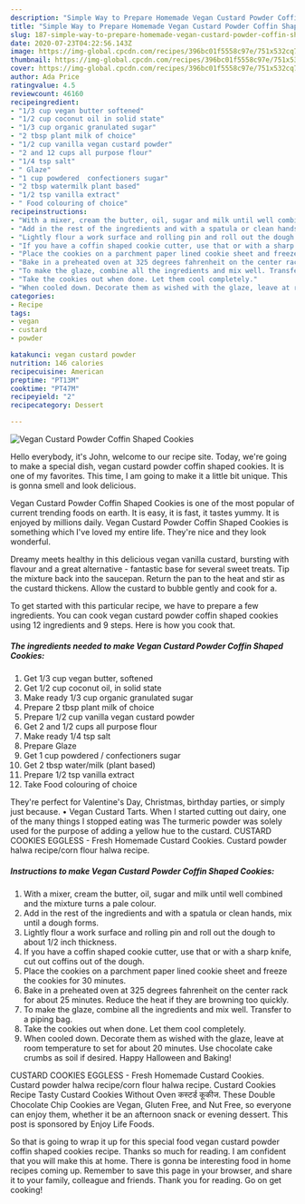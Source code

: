 ```yaml
---
description: "Simple Way to Prepare Homemade Vegan Custard Powder Coffin Shaped Cookies"
title: "Simple Way to Prepare Homemade Vegan Custard Powder Coffin Shaped Cookies"
slug: 187-simple-way-to-prepare-homemade-vegan-custard-powder-coffin-shaped-cookies
date: 2020-07-23T04:22:56.143Z
image: https://img-global.cpcdn.com/recipes/396bc01f5558c97e/751x532cq70/vegan-custard-powder-coffin-shaped-cookies-recipe-main-photo.jpg
thumbnail: https://img-global.cpcdn.com/recipes/396bc01f5558c97e/751x532cq70/vegan-custard-powder-coffin-shaped-cookies-recipe-main-photo.jpg
cover: https://img-global.cpcdn.com/recipes/396bc01f5558c97e/751x532cq70/vegan-custard-powder-coffin-shaped-cookies-recipe-main-photo.jpg
author: Ada Price
ratingvalue: 4.5
reviewcount: 46160
recipeingredient:
- "1/3 cup vegan butter softened"
- "1/2 cup coconut oil in solid state"
- "1/3 cup organic granulated sugar"
- "2 tbsp plant milk of choice"
- "1/2 cup vanilla vegan custard powder"
- "2 and 12 cups all purpose flour"
- "1/4 tsp salt"
- " Glaze"
- "1 cup powdered  confectioners sugar"
- "2 tbsp watermilk plant based"
- "1/2 tsp vanilla extract"
- " Food colouring of choice"
recipeinstructions:
- "With a mixer, cream the butter, oil, sugar and milk until well combined and the mixture turns a pale colour."
- "Add in the rest of the ingredients and with a spatula or clean hands, mix until a dough forms."
- "Lightly flour a work surface and rolling pin and roll out the dough to about 1/2 inch thickness."
- "If you have a coffin shaped cookie cutter, use that or with a sharp knife, cut out coffins out of the dough."
- "Place the cookies on a parchment paper lined cookie sheet and freeze the cookies for 30 minutes."
- "Bake in a preheated oven at 325 degrees fahrenheit on the center rack for about 25 minutes. Reduce the heat if they are browning too quickly."
- "To make the glaze, combine all the ingredients and mix well. Transfer to a piping bag."
- "Take the cookies out when done. Let them cool completely."
- "When cooled down. Decorate them as wished with the glaze, leave at room temperature to set for about 20 minutes. Use chocolate cake crumbs as soil if desired. Happy Halloween and Baking!"
categories:
- Recipe
tags:
- vegan
- custard
- powder

katakunci: vegan custard powder 
nutrition: 146 calories
recipecuisine: American
preptime: "PT13M"
cooktime: "PT47M"
recipeyield: "2"
recipecategory: Dessert

---
```



![Vegan Custard Powder Coffin Shaped Cookies](https://img-global.cpcdn.com/recipes/396bc01f5558c97e/751x532cq70/vegan-custard-powder-coffin-shaped-cookies-recipe-main-photo.jpg)

Hello everybody, it's John, welcome to our recipe site. Today, we're going to make a special dish, vegan custard powder coffin shaped cookies. It is one of my favorites. This time, I am going to make it a little bit unique. This is gonna smell and look delicious.

Vegan Custard Powder Coffin Shaped Cookies is one of the most popular of current trending foods on earth. It is easy, it is fast, it tastes yummy. It is enjoyed by millions daily. Vegan Custard Powder Coffin Shaped Cookies is something which I've loved my entire life. They're nice and they look wonderful.

Dreamy meets healthy in this delicious vegan vanilla custard, bursting with flavour and a great alternative - fantastic base for several sweet treats. Tip the mixture back into the saucepan. Return the pan to the heat and stir as the custard thickens. Allow the custard to bubble gently and cook for a.


To get started with this particular recipe, we have to prepare a few ingredients. You can cook vegan custard powder coffin shaped cookies using 12 ingredients and 9 steps. Here is how you cook that.

<!--inarticleads1-->

##### The ingredients needed to make Vegan Custard Powder Coffin Shaped Cookies:

1. Get 1/3 cup vegan butter, softened
1. Get 1/2 cup coconut oil, in solid state
1. Make ready 1/3 cup organic granulated sugar
1. Prepare 2 tbsp plant milk of choice
1. Prepare 1/2 cup vanilla vegan custard powder
1. Get 2 and 1/2 cups all purpose flour
1. Make ready 1/4 tsp salt
1. Prepare  Glaze
1. Get 1 cup powdered / confectioners sugar
1. Get 2 tbsp water/milk (plant based)
1. Prepare 1/2 tsp vanilla extract
1. Take  Food colouring of choice


They&#39;re perfect for Valentine&#39;s Day, Christmas, birthday parties, or simply just because. • Vegan Custard Tarts. When I started cutting out dairy, one of the many things I stopped eating was The turmeric powder was solely used for the purpose of adding a yellow hue to the custard. CUSTARD COOKIES EGGLESS - Fresh Homemade Custard Cookies. Custard powder halwa recipe/corn flour halwa recipe. 

<!--inarticleads2-->

##### Instructions to make Vegan Custard Powder Coffin Shaped Cookies:

1. With a mixer, cream the butter, oil, sugar and milk until well combined and the mixture turns a pale colour.
1. Add in the rest of the ingredients and with a spatula or clean hands, mix until a dough forms.
1. Lightly flour a work surface and rolling pin and roll out the dough to about 1/2 inch thickness.
1. If you have a coffin shaped cookie cutter, use that or with a sharp knife, cut out coffins out of the dough.
1. Place the cookies on a parchment paper lined cookie sheet and freeze the cookies for 30 minutes.
1. Bake in a preheated oven at 325 degrees fahrenheit on the center rack for about 25 minutes. Reduce the heat if they are browning too quickly.
1. To make the glaze, combine all the ingredients and mix well. Transfer to a piping bag.
1. Take the cookies out when done. Let them cool completely.
1. When cooled down. Decorate them as wished with the glaze, leave at room temperature to set for about 20 minutes. Use chocolate cake crumbs as soil if desired. Happy Halloween and Baking!


CUSTARD COOKIES EGGLESS - Fresh Homemade Custard Cookies. Custard powder halwa recipe/corn flour halwa recipe. Custard Cookies Recipe Tasty Custard Cookies Without Oven कस्टर्ड कूकीज. These Double Chocolate Chip Cookies are Vegan, Gluten Free, and Nut Free, so everyone can enjoy them, whether it be an afternoon snack or evening dessert. This post is sponsored by Enjoy Life Foods. 

So that is going to wrap it up for this special food vegan custard powder coffin shaped cookies recipe. Thanks so much for reading. I am confident that you will make this at home. There is gonna be interesting food in home recipes coming up. Remember to save this page in your browser, and share it to your family, colleague and friends. Thank you for reading. Go on get cooking!
